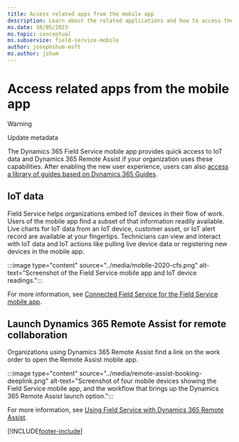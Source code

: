 ```yaml
---
title: Access related apps from the mobile app
description: Learn about the related applications and how to access them from the mobile app.
ms.date: 10/05/2023
ms.topic: conceptual
ms.subservice: field-service-mobile
author: josephshum-msft
ms.author: jshum
---
```


# Access related apps from the mobile app

> [!WARNING]
> Update metadata

The Dynamics 365 Field Service mobile app provides quick access to IoT data and Dynamics 365 Remote Assist if your organization uses these capabilities. After enabling the new user experience, users can also [access a library of guides based on Dynamics 365 Guides](do-work-newux.md).

## IoT data

Field Service helps organizations embed IoT devices in their flow of work. Users of the mobile app find a subset of that information readily available. Live charts for IoT data from an IoT device, customer asset, or IoT alert record are available at your fingertips. Technicians can view and interact with IoT data and IoT actions like pulling live device data or registering new devices in the mobile app.

:::image type="content" source="../media/mobile-2020-cfs.png" alt-text="Screenshot of the Field Service mobile app and IoT device readings.":::

 For more information, see [Connected Field Service for the Field Service mobile app](iot-mobile.md).

## Launch Dynamics 365 Remote Assist for remote collaboration

Organizations using Dynamics 365 Remote Assist find a link on the work order to open the Remote Assist mobile app. 

:::image type="content" source="../media/remote-assist-booking-deeplink.png" alt-text="Screenshot of four mobile devices showing the Field Service mobile app, and the workflow that brings up the Dynamics 365 Remote Assist launch option.":::

For more information, see [Using Field Service with Dynamics 365 Remote Assist](../remote-assist-hololens.md).

[!INCLUDE[footer-include](../../includes/footer-banner.md)]
